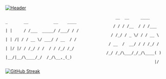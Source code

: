 [![Header](https://raw.githubusercontent.com/MartinHeinz/<OWNER>/<OWNER>/readme_header.png "Header")](https://some-url.dev/)

                                                    __  __     ____           _       __           __    ____
                                                   / / / /__  / / /___       | |     / /___  _____/ /___/ / /
                                                  / /_/ / _ \/ / / __ \      | | /| / / __ \/ ___/ / __  / / 
                                                 / __  /  __/ / / /_/ /      | |/ |/ / /_/ / /  / / /_/ /_/  
                                                /_/ /_/\___/_/_/\____( )     |__/|__/\____/_/  /_/\__,_(_)   
                                                                     |/                                      

[![GitHub Streak](http://github-readme-streak-stats.herokuapp.com?user=cristiano-nicolau&theme=cobalt&date_format=M%20j%5B%2C%20Y%5D&sideLabels=DD2727&border=DD2727)](https://git.io/streak-stats)

